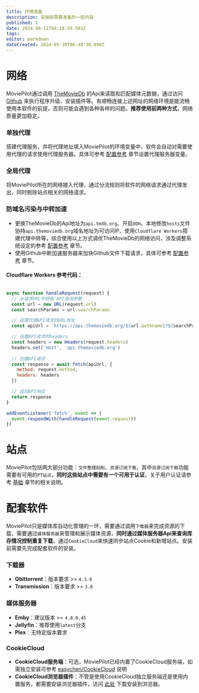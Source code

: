 ```yaml
---
title: 环境准备
description: 安装前需要准备的一些内容
published: 1
date: 2024-06-11T04:18:59.503Z
tags: 
editor: markdown
dateCreated: 2024-05-30T06:48:30.890Z
---
```


# 网络
MoviePilot通过调用 [TheMovieDb](https://api.themoviedb.org) 的Api来读取和匹配媒体元数据，通过访问 [Github](https://github.com) 来执行程序升级、安装插件等。有顺畅连接上述网址的网络环境是能流畅使用本软件的前提，否则可能会遇到各种各样的问题。**推荐使用前两种方式**，网络质量更加稳定。

### 单独代理
搭建代理服务，并将代理地址填入MoviePilot的环境变量中，软件会自动对需要使用代理的请求使用代理服务器。具体可参考 [配置参考](/configuration) 章节设置代理服务器变量。
### 全局代理
将MoviePilot所在的网络接入代理，通过分流规则将软件的网络请求通过代理发出，同时剔除站点相关的网络请求。
### 防域名污染与中转加速
- 更换TheMovieDb的Api地址为`api.tmdb.org`、开启`DOH`、本地修改`hosts`文件协持`api.themoviedb.org`域名地址为可访问IP、使用`Cloudflare Workers`搭建代理中转等，综合使用以上方式调优TheMovieDb的网络访问，涉及调整系统设定的参考 [配置参考](/configuration) 章节。
- 使用Github中断加速服务器来加快Github文件下载请求，具体可参考 [配置参考](/configuration) 章节。

#### Cloudflare Workers 参考代码：
```javascript

async function handleRequest(request) {
  // 从请求URL中获取 API查询参数
  const url = new URL(request.url)
  const searchParams = url.searchParams

  // 设置代理API请求的URL地址
  const apiUrl = `https://api.themoviedb.org/${url.pathname}?${searchParams.toString()}`

  // 设置API请求的headers
  const headers = new Headers(request.headers)
  headers.set('Host', 'api.themoviedb.org')
  
  // 创建API请求
  const response = await fetch(apiUrl, {
    method: request.method,
    headers: headers
  })

  // 返回API响应
  return response
}

addEventListener('fetch', event => {
  event.respondWith(handleRequest(event.request))
})
```


# 站点
MoviePilot包括两大部分功能：`文件整理刮削`、`资源订阅下载`，其中`资源订阅下载`功能需要有可用的`PT站点`，**同时这些站点中需要有一个可用于认证**，关于用户认证请参考 [基础](/basic) 章节的相关说明。

# 配套软件
MoviePilot只是媒体库自动化管理的一环，需要通过调用`下载器`来完成资源的下载，需要通过`媒体服务器`来管理和展示媒体资源，**同时通过媒体服务器Api来查询库存情况控制重复下载**，通过`CookieCloud`来快速同步站点Cookie和新增站点。安装前需要先完成配套软件的安装。

### 下载器
- **Qbittorrent**：版本要求 >= `4.3.9`
- **Transmission**：版本要求 >= `3.0`

### 媒体服务器
- **Emby**：建议版本 >= `4.8.0.45`
- **Jellyfin**：推荐使用`latest`分支
- **Plex**：无特定版本要求

### CookieCloud
- **CookieCloud服务端**：可选，MoviePilot已经内置了CookieCloud服务端，如需独立安装可参考 [easychen/CookieCloud](https://github.com/easychen/CookieCloud) 说明
- **CookieCloud浏览器插件**：不管是使用CookieCloud独立服务端还是使用内置服务，都需要安装浏览器插件，访问 [此处](https://github.com/easychen/CookieCloud/releases) 下载安装到浏览器。